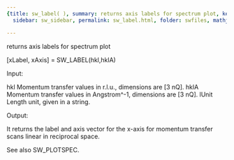```yaml
---
{title: sw_label( ), summary: returns axis labels for spectrum plot, keywords: sample,
  sidebar: sw_sidebar, permalink: sw_label.html, folder: swfiles, mathjax: 'true'}

---
```

returns axis labels for spectrum plot
 
[xLabel, xAxis] = SW_LABEL(hkl,hklA) 
 
Input:
 
hkl       Momentum transfer values in r.l.u., dimensions are [3 nQ].
hklA      Momentum transfer values in Angstrom^-1, dimensions are [3 nQ].
lUnit     Length unit, given in a string.
 
Output:
 
It returns the label and axis vector for the x-axis for momentum transfer
scans linear in reciprocal space.
 
See also SW_PLOTSPEC.
 

